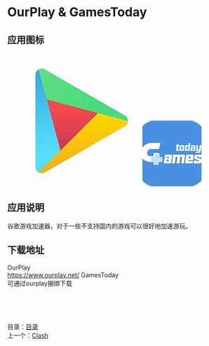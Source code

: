 # OurPlay & GamesToday

## 应用图标

![picture](../src/OurPlay.jpg)
![picture](../src/GamesToday.jpg)

## 应用说明

谷歌游戏加速器，对于一些不支持国内的游戏可以很好地加速游玩。

## 下载地址

OurPlay  
<https://www.ourplay.net/>
GamesToday  
可通过ourplay捆绑下载

&nbsp;  
&nbsp;  
&nbsp;  

目录：[目录](../Readme.md)  
上一个：[Clash](Clash.md)  
